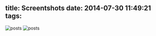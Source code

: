 title: Screentshots
date: 2014-07-30 11:49:21
tags:
---
![posts](/hexo-admin/images/screenshot-1.png)
![posts](/hexo-admin/images/screenshot-2.png)